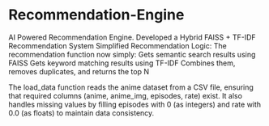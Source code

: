 # Recommendation-Engine
AI Powered Recommendation Engine.
Developed a Hybrid FAISS + TF-IDF Recommendation System
Simplified Recommendation Logic: 
The recommendation function now simply:
Gets semantic search results using FAISS
Gets keyword matching results using TF-IDF
Combines them, removes duplicates, and returns the top N

The load_data function reads the anime dataset from a CSV file, ensuring that required columns (anime, anime_img, episodes, rate) exist. It also handles missing values by filling episodes with 0 (as integers) and rate with 0.0 (as floats) to maintain data consistency.
